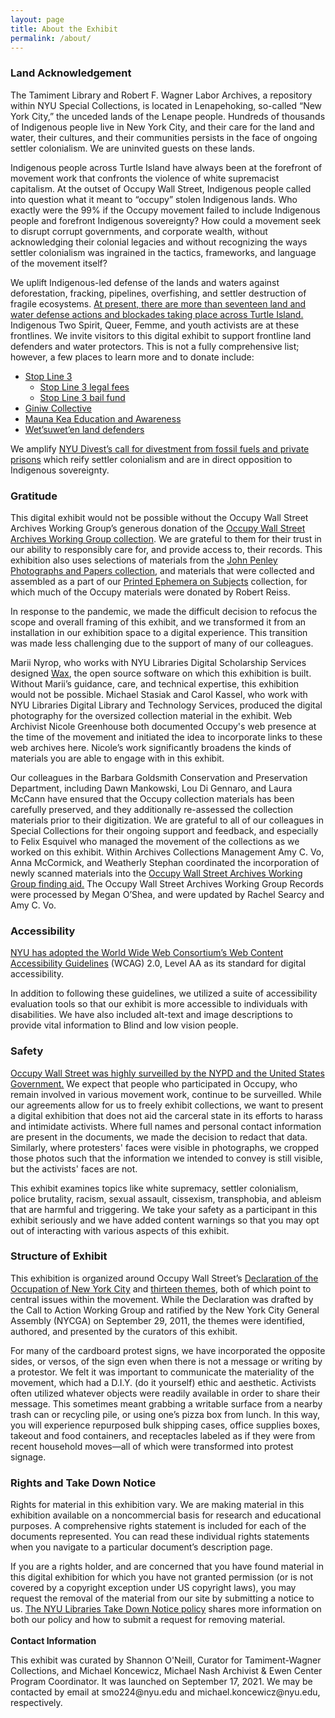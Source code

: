 ```yaml
---
layout: page
title: About the Exhibit
permalink: /about/
---
```


<h3><strong>Land Acknowledgement</strong></h3>

<p>
The Tamiment Library and Robert F. Wagner Labor Archives, a repository within NYU Special Collections, is located in Lenapehoking, so-called “New York City,” the unceded lands of the Lenape people. Hundreds of thousands of Indigenous people live in New York City, and their care for the land and water, their cultures, and their communities persists in the face of ongoing settler colonialism. We are uninvited guests on these lands.
</p>
<p>
Indigenous people across Turtle Island have always been at the forefront of movement work that confronts the violence of white supremacist capitalism. At the outset of Occupy Wall Street, Indigenous people called into question what it meant to “occupy” stolen Indigenous lands. Who exactly were the 99% if the Occupy movement failed to include Indigenous people and forefront Indigenous sovereignty? How could a movement seek to disrupt corrupt governments, and corporate wealth, without acknowledging their colonial legacies and without recognizing the ways settler colonialism was ingrained in the tactics, frameworks, and language of the movement itself?
</p>
<p>
We uplift Indigenous-led defense of the lands and waters against deforestation, fracking, pipelines, overfishing, and settler destruction of fragile ecosystems. <a href="https://decolonialatlas.wordpress.com/2021/08/23/blockadia-2021/">At present, there are more than seventeen land and water defense actions and blockades taking place across Turtle Island.</a> Indigenous Two Spirit, Queer, Femme, and youth activists are at these frontlines. We invite visitors to this digital exhibit to support frontline land defenders and water protectors. This is not a fully comprehensive list; however, a few places to learn more and to donate include:
</p>
<ul>

<li><a href="https://www.stopline3.org/">Stop Line 3</a>
<ul>

<li><a href="https://www.protestlaw.org/line3">Stop Line 3 legal fees</a>

<li><a href="https://www.stopline3bailfunds.org/">Stop Line 3 bail fund</a>
</li>
</ul>

<li><a href="https://twitter.com/GiniwCollective?ref_src=twsrc%5Egoogle%7Ctwcamp%5Eserp%7Ctwgr%5Eauthor">Giniw Collective</a>

<li><a href="https://www.mkea.info/">Mauna Kea Education and Awareness</a>

<li><a href="https://unistoten.camp/">Wet’suwet’en land defenders</a>
</li>
</ul>
<p>
We amplify <a href="https://docs.google.com/document/d/1Uf3I5f1rjPmuT-CwPiTcyfM5yYBvupH8RACKZUEBx6o/edit">NYU Divest’s call for divestment from fossil fuels and private prisons</a> which reify settler colonialism and are in direct opposition to Indigenous sovereignty.
</p>
<h3><strong>Gratitude</strong></h3>


<p>
This digital exhibit would not be possible without the Occupy Wall Street Archives Working Group’s generous donation of the <a href="http://dlib.nyu.edu/findingaids/html/tamwag/tam_630/">Occupy Wall Street Archives Working Group collection</a>. We are grateful to them for their trust in our ability to responsibly care for, and provide access to, their records. This exhibition also uses selections of materials from the <a href="http://dlib.nyu.edu/findingaids/html/tamwag/tam_501/">John Penley Photographs and Papers collection</a>, and materials that were collected and assembled as a part of our <a href="http://dlib.nyu.edu/findingaids/html/tamwag/pe_029/">Printed Ephemera on Subjects</a> collection, for which much of the Occupy materials were donated by Robert Reiss.
</p>
<p>
In response to the pandemic, we made the difficult decision to refocus the scope and overall framing of this exhibit, and we transformed it from an installation in our exhibition space to a digital experience. This transition was made less challenging due to the support of many of our colleagues.
</p>
<p>
Marii Nyrop, who works with NYU Libraries Digital Scholarship Services designed <a href="https://marii.info/projects/wax">Wax</a>, the open source software on which this exhibition is built. Without Marii’s guidance, care, and technical expertise, this exhibition would not be possible. Michael Stasiak and Carol Kassel, who work with NYU Libraries Digital Library and Technology Services, produced the digital photography for the oversized collection material in the exhibit. Web Archivist Nicole Greenhouse both documented Occupy's web presence at the time of the movement and initiated the idea to incorporate links to these web archives here. Nicole’s work significantly broadens the kinds of materials you are able to engage with in this exhibit.
</p>
<p>
Our colleagues in the Barbara Goldsmith Conservation and Preservation Department, including Dawn Mankowski, Lou Di Gennaro, and Laura McCann have ensured that the Occupy collection materials has been carefully preserved, and they additionally re-assessed the collection materials prior to their digitization. We are grateful to all of our colleagues in Special Collections for their ongoing support and feedback, and especially to Felix Esquivel who managed the movement of the collections as we worked on this exhibit. Within Archives Collections Management Amy C. Vo, Anna McCormick, and Weatherly Stephan coordinated the incorporation of newly scanned materials into the <a href="http://dlib.nyu.edu/findingaids/html/tamwag/tam_630/">Occupy Wall Street Archives Working Group finding aid.</a> The Occupy Wall Street Archives Working Group Records were processed by Megan O’Shea, and were updated by Rachel Searcy and Amy C. Vo.
</p>
<h3><strong>Accessibility</strong></h3>


<p>
<a href="https://www.nyu.edu/about/policies-guidelines-compliance/policies-and-guidelines/website-accessibility.html">NYU has adopted the World Wide Web Consortium’s Web Content Accessibility Guidelines</a> (WCAG) 2.0, Level AA as its standard for digital accessibility.
</p>
<p>
In addition to following these guidelines, we utilized a suite of accessibility evaluation tools so that our exhibit is more accessible to individuals with disabilities. We have also included alt-text and image descriptions to provide vital information to Blind and low vision people.
</p>
<h3><strong>Safety</strong></h3>


<p>
<a href="https://www.aclu.org/press-releases/fbi-surveillance-occupy-wall-street-detailed-huffingtonpostcom">Occupy Wall Street was highly surveilled by the NYPD and the United States Government.</a> We expect that people who participated in Occupy, who remain involved in various movement work, continue to be surveilled. While our agreements allow for us to freely exhibit collections, we want to present a digital exhibition that does not aid the carceral state in its efforts to harass and intimidate activists. Where full names and personal contact information are present in the documents, we made the decision to redact that data. Similarly, where protesters' faces were visible in photographs, we cropped those photos such that the information we intended to convey is still visible, but the activists' faces are not.
</p>
<p>
This exhibit examines topics like white supremacy, settler colonialism, police brutality, racism, sexual assault, cissexism, transphobia, and ableism that are harmful and triggering. We take your safety as a participant in this exhibit seriously and we have added content warnings so that you may opt out of interacting with various aspects of this exhibit. <br>
</p>
<h3><strong>Structure of Exhibit</strong></h3>


<p>
This exhibition is organized around Occupy Wall Street’s <a href="{{ '' | absolute_url }}/declarations/">Declaration of the Occupation of New York City</a> and <a href="{{ '' | absolute_url }}/themes/">thirteen themes</a>, both of which point to central issues within the movement. While the Declaration was drafted by the Call to Action Working Group and ratified by the New York City General Assembly (NYCGA) on September 29, 2011, the themes were identified, authored, and presented by the curators of this exhibit.
</p>
<p>
For many of the cardboard protest signs, we have incorporated the opposite sides, or versos, of the sign even when there is not a message or writing by a protestor. We felt it was important to communicate the materiality of the movement, which had a D.I.Y. (do it yourself) ethic and aesthetic. Activists often utilized whatever objects were readily available in order to share their message. This sometimes meant grabbing a writable surface from a nearby trash can or recycling pile, or using one’s pizza box from lunch. In this way, you will experience repurposed bulk shipping cases, office supplies boxes, takeout and food containers, and receptacles labeled as if they were from recent household moves—all of which were transformed into protest signage.
</p>
<h3><strong>Rights and Take Down Notice</strong></h3>


<p>
Rights for material in this exhibition vary. We are making material in this exhibition available on a noncommercial basis for research and educational purposes. A comprehensive rights statement is included for each of the documents represented. You can read these individual rights statements when you navigate to a particular document’s description page.
</p>
<p>
If you are a rights holder, and are concerned that you have found material in this digital exhibition for which you have not granted permission (or is not covered by a copyright exception under US copyright laws), you may request the removal of the material from our site by submitting a notice to us. <a href="https://library.nyu.edu/about/visiting/policies/notice-takedown-policy/">The NYU Libraries Take Down Notice policy</a> shares more information on both our policy and how to submit a request for removing material.<br><br><strong>Contact Information</strong>
</p>
<p>
This exhibit was curated by Shannon O'Neill, Curator for Tamiment-Wagner Collections, and Michael Koncewicz, Michael Nash Archivist & Ewen Center Program Coordinator. It was launched on September 17, 2021. We may be contacted by email at smo224@nyu.edu and michael.koncewicz@nyu.edu, respectively.
</p>
